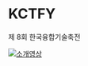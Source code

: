 # KCTFY
제 8회 한국융합기술축전

[![소개영상](http://img.youtube.com/vi/Zrs_KPhzYhU/0.jpg)](http://youtu.be/Zrs_KPhzYhU)
